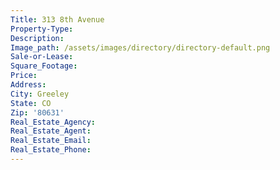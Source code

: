 ```yaml
---
Title: 313 8th Avenue
Property-Type:
Description:
Image_path: /assets/images/directory/directory-default.png
Sale-or-Lease:
Square_Footage:
Price:
Address:
City: Greeley
State: CO
Zip: '80631'
Real_Estate_Agency:
Real_Estate_Agent:
Real_Estate_Email:
Real_Estate_Phone:
---
```

